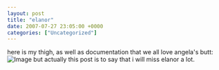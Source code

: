 ```yaml
---
layout: post
title: "elanor"
date: 2007-07-27 23:05:00 +0000
categories: ["Uncategorized"]
---
```


here is my thigh, as well as documentation that we all love angela's butt:
![Image](http://farm1.static.flickr.com/178/431885845_04322e1118.jpg)
but actually this post is to say that i will miss elanor a lot.